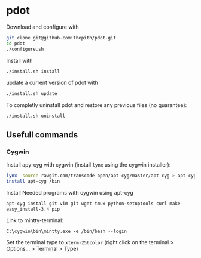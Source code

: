# pdot

Download and configure with
```bash
git clone git@github.com:thepith/pdot.git
cd pdot
./configure.sh
```
Install with
```bash
./install.sh install
```
update a current version of pdot with
```bash
./install.sh update
```
To completly uninstall pdot and restore any previous files (no guarantee):
```bash
./install.sh uninstall
```

## Usefull commands
### Cygwin
Install apy-cyg with cygwin (install `lynx` using the cygwin installer):
```bash
lynx -source rawgit.com/transcode-open/apt-cyg/master/apt-cyg > apt-cyg
install apt-cyg /bin
```
Install Needed programs with cygwin using apt-cyg
```bash
apt-cyg install git vim git wget tmux python-setuptools curl make
easy_install-3.4 pip
```

Link to mintty-terminal:
```
C:\cygwin\bin\mintty.exe -e /bin/bash --login
```
Set the terminal type to `xterm-256color` (right click on the terminal > Options... > Terminal > Type)
